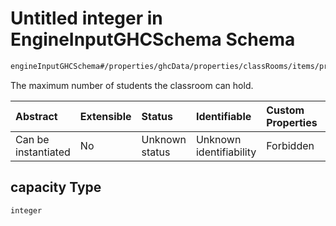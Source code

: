 # Untitled integer in EngineInputGHCSchema Schema

```txt
engineInputGHCSchema#/properties/ghcData/properties/classRooms/items/properties/capacity
```

The maximum number of students the classroom can hold.

| Abstract            | Extensible | Status         | Identifiable            | Custom Properties | Additional Properties | Access Restrictions | Defined In                                                        |
| :------------------ | :--------- | :------------- | :---------------------- | :---------------- | :-------------------- | :------------------ | :---------------------------------------------------------------- |
| Can be instantiated | No         | Unknown status | Unknown identifiability | Forbidden         | Allowed               | none                | [ghc.schema.json*](../out/ghc.schema.json "open original schema") |

## capacity Type

`integer`

